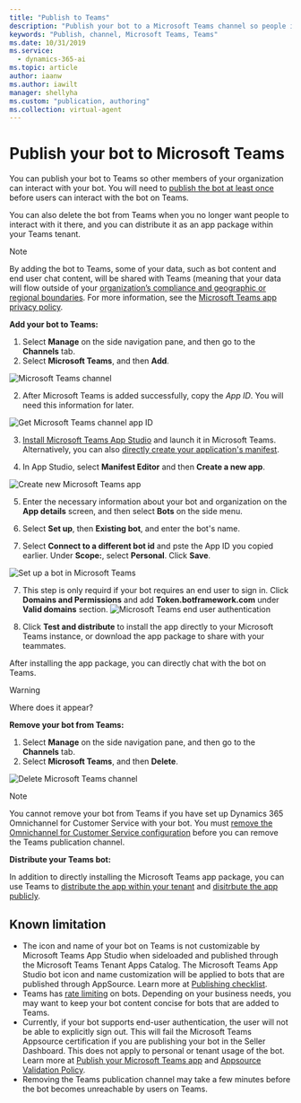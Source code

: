 ```yaml
---
title: "Publish to Teams"
description: "Publish your bot to a Microsoft Teams channel so people in your organization can interact with it."
keywords: "Publish, channel, Microsoft Teams, Teams"
ms.date: 10/31/2019
ms.service:
  - dynamics-365-ai
ms.topic: article
author: iaanw
ms.author: iawilt
manager: shellyha
ms.custom: "publication, authoring"
ms.collection: virtual-agent
---
```


# Publish your bot to Microsoft Teams


You can publish your bot to Teams so other members of your organization can interact with your bot. You will need to [publish the bot at least once](publication-fundamentals-publish-channels.md#publish-the-latest-bot-content) before users can interact with the bot on Teams.

You can also delete the bot from Teams when you no longer want people to interact with it there, and you can distribute it as an app package within your Teams tenant.

>[!NOTE]
>By adding the bot to Teams, some of your data, such as bot content and end user chat content, will be shared with Teams (meaning that your data will flow outside of your [organization’s compliance and geographic or regional boundaries](data-location.md).
>For more information, see the [Microsoft Teams app privacy policy](https://docs.microsoft.com/en-us/MicrosoftTeams/app-permissions).

**Add your bot to Teams:**

1. Select **Manage** on the side navigation pane, and then go to the **Channels** tab.
2. Select **Microsoft Teams**, and then **Add**.

![Microsoft Teams channel](media/channel-teams-add-channel.png)

2. After Microsoft Teams is added successfully, copy the *App ID*. You will need this information for later.

![Get Microsoft Teams channel app ID](media/channel-teams-get-app-id.png)

3. [Install Microsoft Teams App Studio](/microsoftteams/platform/get-started/get-started-app-studio) and launch it in Microsoft Teams. Alternatively, you can also [directly create your application's manifest](/microsoftteams/platform/resources/schema/manifest-schema).

4. In App Studio, select **Manifest Editor** and then **Create a new app**.

![Create new Microsoft Teams app](media/channel-teams-create-new-teams-app.png)

5. Enter the necessary information about your bot and organization on the **App details** screen, and then select **Bots** on the side menu. 

6. Select **Set up**, then **Existing bot**, and enter the bot's name.

7. Select **Connect to a different bot id** and pste the App ID you copied earlier. Under **Scope:**, select **Personal**. Click **Save**.

![Set up a bot in Microsoft Teams](media/channel-teams-set-up-a-bot.png)

7. This step is only requird if your bot requires an end user to sign in. Click **Domains and Permissions** and add **Token.botframework.com** under **Valid domains** section.
![Microsoft Teams end user authentication](media/channel-teams-end-user-auth.png)

8. Click **Test and distribute** to install the app directly to your Microsoft Teams instance, or download the app package to share with your teammates.

After installing the app package, you can directly chat with the bot on Teams.

>[!WARNING]
>Where does it appear?

**Remove your bot from Teams:**

1. Select **Manage** on the side navigation pane, and then go to the **Channels** tab.
2. Select **Microsoft Teams**, and then **Delete**.


![Delete Microsoft Teams channel](media/channel-teams-delete-channel.png)

>[!NOTE]
>You cannot remove your bot from Teams if you have set up Dynamics 365 Omnichannel for Customer Service with your bot. 
>You must [remove the Omnichannel for Customer Service configuration](configuration-hand-off-omnichannel.md#remove-omnichannel-connection) before you can remove the Teams publication channel. 

**Distribute your Teams bot:**

In addition to directly installing the Microsoft Teams app package, you can use Teams to [distribute the app within your tenant](/microsoftteams/tenant-apps-catalog-teams) and [disitrbute the app publicly](/microsoftteams/platform/publishing/apps-publish). 


## Known limitation
- The icon and name of your bot on Teams is not customizable by Microsoft Teams App Studio when sideloaded and published through the Microsoft Teams Tenant Apps Catalog. The Microsoft Teams App Studio bot icon and name customization will be applied to bots that are published through AppSource. Learn more at [Publishing checklist](https://docs.microsoft.com/en-us/microsoftteams/platform/publishing/office-store-checklist).
- Teams has [rate limiting](https://docs.microsoft.com/en-us/microsoftteams/platform/concepts/bots/rate-limit) on bots. Depending on your business needs, you may want to keep your bot content concise for bots that are added to Teams.
- Currently, if your bot supports end-user authentication, the user will not be able to explicitly sign out. This will fail the Microsoft Teams Appsource certification if you are publishing your bot in the Seller Dashboard. This does not apply to personal or tenant usage of the bot. Learn more at [Publish your Microsoft Teams app](https://docs.microsoft.com/en-us/microsoftteams/platform/publishing/apps-publish) and [Appsource Validation Policy](https://docs.microsoft.com/en-us/office/dev/store/validation-policies).
- Removing the Teams publication channel may take a few minutes before the bot becomes unreachable by users on Teams.
